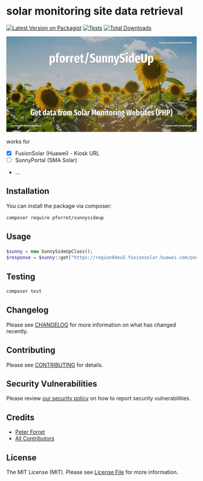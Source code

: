# solar monitoring site data retrieval

[![Latest Version on Packagist](https://img.shields.io/packagist/v/pforret/sunnysideup.svg?style=flat-square)](https://packagist.org/packages/pforret/sunnysideup)
[![Tests](https://img.shields.io/github/actions/workflow/status/pforret/sunnysideup/run-tests.yml?branch=main&label=tests&style=flat-square)](https://github.com/pforret/sunnysideup/actions/workflows/run-tests.yml)
[![Total Downloads](https://img.shields.io/packagist/dt/pforret/sunnysideup.svg?style=flat-square)](https://packagist.org/packages/pforret/sunnysideup)

![](assets/unsplash.sunny.jpg)

works for
* [x] FusionSolar (Huawei) - Kiosk URL
* [ ] SunnyPortal (SMA Solar)
* ...

## Installation

You can install the package via composer:

```bash
composer require pforret/sunnysideup
```

## Usage

```php
$sunny = new SunnySideUpClass();
$response = $sunny::get("https://region04eu5.fusionsolar.huawei.com/pvmswebsite/nologin/assets/build/index.html#/kiosk?kk=$id");
```

## Testing

```bash
composer test
```

## Changelog

Please see [CHANGELOG](CHANGELOG.md) for more information on what has changed recently.

## Contributing

Please see [CONTRIBUTING](https://github.com/spatie/.github/blob/main/CONTRIBUTING.md) for details.

## Security Vulnerabilities

Please review [our security policy](../../security/policy) on how to report security vulnerabilities.

## Credits

- [Peter Forret](https://github.com/pforret)
- [All Contributors](../../contributors)

## License

The MIT License (MIT). Please see [License File](LICENSE.md) for more information.
